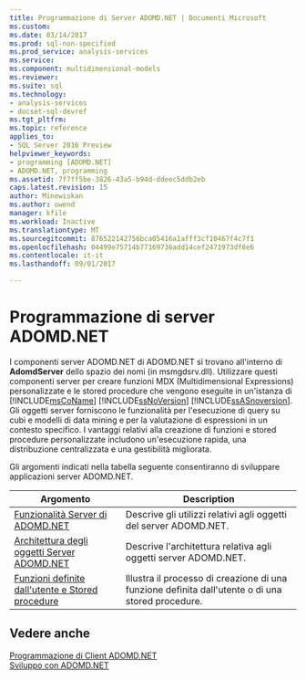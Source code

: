 ```yaml
---
title: Programmazione di Server ADOMD.NET | Documenti Microsoft
ms.custom: 
ms.date: 03/14/2017
ms.prod: sql-non-specified
ms.prod_service: analysis-services
ms.service: 
ms.component: multidimensional-models
ms.reviewer: 
ms.suite: sql
ms.technology:
- analysis-services
- docset-sql-devref
ms.tgt_pltfrm: 
ms.topic: reference
applies_to:
- SQL Server 2016 Preview
helpviewer_keywords:
- programming [ADOMD.NET]
- ADOMD.NET, programming
ms.assetid: 7f7ff5be-3826-43a5-b94d-ddeec5ddb2eb
caps.latest.revision: 15
author: Minewiskan
ms.author: owend
manager: kfile
ms.workload: Inactive
ms.translationtype: MT
ms.sourcegitcommit: 876522142756bca05416a1afff3cf10467f4c7f1
ms.openlocfilehash: 04499e75714b77169736add14cef2471973df8e6
ms.contentlocale: it-it
ms.lasthandoff: 09/01/2017

---
```

# <a name="adomdnet-server-programming"></a>Programmazione di server ADOMD.NET
  I componenti server ADOMD.NET di ADOMD.NET si trovano all'interno di **AdomdServer** dello spazio dei nomi (in msmgdsrv.dll). Utilizzare questi componenti server per creare funzioni MDX (Multidimensional Expressions) personalizzate e le stored procedure che vengono eseguite in un'istanza di [!INCLUDE[msCoName](../../includes/msconame-md.md)] [!INCLUDE[ssNoVersion](../../includes/ssnoversion-md.md)] [!INCLUDE[ssASnoversion](../../includes/ssasnoversion-md.md)]. Gli oggetti server forniscono le funzionalità per l'esecuzione di query su cubi e modelli di data mining e per la valutazione di espressioni in un contesto specifico. I vantaggi relativi alla creazione di funzioni e stored procedure personalizzate includono un'esecuzione rapida, una distribuzione centralizzata e una gestibilità migliorata.  
  
 Gli argomenti indicati nella tabella seguente consentiranno di sviluppare applicazioni server ADOMD.NET.  
  
|Argomento|Description|  
|-----------|-----------------|  
|[Funzionalità Server di ADOMD.NET](../../analysis-services/multidimensional-models-adomd-net-server/adomd-net-server-functionality.md)|Descrive gli utilizzi relativi agli oggetti del server ADOMD.NET.|  
|[Architettura degli oggetti Server ADOMD.NET](../../analysis-services/multidimensional-models-adomd-net-server/adomd-net-server-object-architecture.md)|Descrive l'architettura relativa agli oggetti server ADOMD.NET.|  
|[Funzioni definite dall'utente e Stored procedure](../../analysis-services/multidimensional-models-adomd-net-server/user-defined-functions-and-stored-procedures.md)|Illustra il processo di creazione di una funzione definita dall'utente o di una stored procedure.|  
  
## <a name="see-also"></a>Vedere anche  
 [Programmazione di Client ADOMD.NET](../../analysis-services/multidimensional-models-adomd-net-client/adomd-net-client-programming.md)   
 [Sviluppo con ADOMD.NET](../../analysis-services/multidimensional-models/adomd-net/developing-with-adomd-net.md)  
  
  

